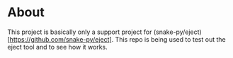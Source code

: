 # About

This project is basically only a support project for (snake-py/eject)[https://github.com/snake-py/eject]. This repo is being used to test out the eject tool and to see how it works.
